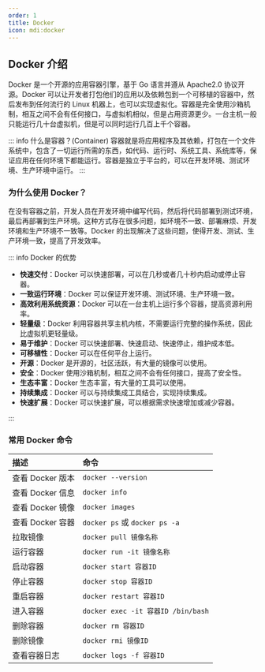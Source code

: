 ```yaml
---
order: 1
title: Docker
icon: mdi:docker
---
```


## Docker 介绍

Docker 是一个开源的应用容器引擎，基于 Go 语言并遵从 Apache2.0 协议开源。Docker 可以让开发者打包他们的应用以及依赖包到一个可移植的容器中，然后发布到任何流行的 Linux 机器上，也可以实现虚拟化。容器是完全使用沙箱机制，相互之间不会有任何接口，与虚拟机相似，但是占用资源更少。一台主机一般只能运行几十台虚拟机，但是可以同时运行几百上千个容器。

::: info 什么是容器？(Container)
容器就是将应用程序及其依赖，打包在一个文件系统中，包含了一切运行所需的东西，如代码、运行时、系统工具、系统库等，保证应用在任何环境下都能运行。容器是独立于平台的，可以在开发环境、测试环境、生产环境中运行。
:::

### 为什么使用 Docker？

在没有容器之前，开发人员在开发环境中编写代码，然后将代码部署到测试环境，最后再部署到生产环境。这种方式存在很多问题，如环境不一致、部署麻烦、开发环境和生产环境不一致等。Docker 的出现解决了这些问题，使得开发、测试、生产环境一致，提高了开发效率。

::: info Docker 的优势

- **快速交付**：Docker 可以快速部署，可以在几秒或者几十秒内启动或停止容器。
- **一致运行环境**：Docker 可以保证开发环境、测试环境、生产环境一致。
- **高效利用系统资源**：Docker 可以在一台主机上运行多个容器，提高资源利用率。
- **轻量级**：Docker 利用容器共享主机内核，不需要运行完整的操作系统，因此比虚拟机更轻量级。
- **易于维护**：Docker 可以快速部署、快速启动、快速停止，维护成本低。
- **可移植性**：Docker 可以在任何平台上运行。
- **开源**：Docker 是开源的，社区活跃，有大量的镜像可以使用。
- **安全**：Docker 使用沙箱机制，相互之间不会有任何接口，提高了安全性。
- **生态丰富**：Docker 生态丰富，有大量的工具可以使用。
- **持续集成**：Docker 可以与持续集成工具结合，实现持续集成。
- **快速扩展**：Docker 可以快速扩展，可以根据需求快速增加或减少容器。

:::

### 常用 Docker 命令

| 描述             | 命令                               |
| :--------------- | :--------------------------------- |
| 查看 Docker 版本 | `docker --version`                 |
| 查看 Docker 信息 | `docker info`                      |
| 查看 Docker 镜像 | `docker images`                    |
| 查看 Docker 容器 | `docker ps` 或 `docker ps -a`      |
| 拉取镜像         | `docker pull 镜像名称`             |
| 运行容器         | `docker run -it 镜像名称`          |
| 启动容器         | `docker start 容器ID`              |
| 停止容器         | `docker stop 容器ID`               |
| 重启容器         | `docker restart 容器ID`            |
| 进入容器         | `docker exec -it 容器ID /bin/bash` |
| 删除容器         | `docker rm 容器ID`                 |
| 删除镜像         | `docker rmi 镜像ID`                |
| 查看容器日志     | `docker logs -f 容器ID`            |

